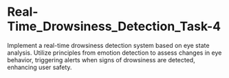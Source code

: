 # Real-Time_Drowsiness_Detection_Task-4


Implement a real-time drowsiness detection system based on eye state analysis. 
Utilize principles from emotion detection to assess changes in eye behavior, triggering alerts when signs of drowsiness are detected, enhancing user safety.
